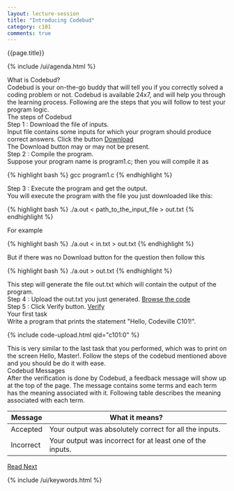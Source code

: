 ```yaml
---
layout: lecture-session
title: "Introducing Codebud"
category: c101
comments: true
---
```

<div class="lecture-title">
	{{page.title}}
</div>

{% include /ui/agenda.html %}

<section>
	<div id="what-is-codebud" class="section-title">
		What is Codebud?
	</div>
	<div class="para">
		<emphasis class="highlight">Codebud</emphasis> is your on-the-go buddy that will tell you if you correctly solved a coding problem or not. Codebud is available 24x7, and will help you through the learning process. Following are the steps that you will follow to test your program logic.
	</div>
</section>

<section>
	<div id="steps" class="section-title">The steps of Codebud</div>
	<div class="para">
		<emphasis class="bold">Step 1</emphasis> : Download the file of inputs.
	</div>
	<div class="para">
		Input file contains some inputs for which your program should produce correct answers. Click the button
		<a class="btn btn-default" href="" role="button">Download</a>
		<div class="note-box">
			The Download button may or may not be present.
		</div>
	</div>
	<div class="para">
		<emphasis class="bold">Step 2</emphasis> : Compile the program.
	</div>
	<div class="para">
		Suppose your program name is <emphasis class="code">program1.c</emphasis>; then you will compile it as
	</div>

{% highlight bash %}
	gcc program1.c
{% endhighlight %}

<div class="para">
	<emphasis class="bold">Step 3</emphasis> : Execute the program and get the output.
</div>
<div class="para">
	You will execute the program with the file you just downloaded like this:
</div>

{% highlight bash %}
	./a.out < path_to_the_input_file > out.txt
{% endhighlight %}

<div class="para">
	For example
</div>

{% highlight bash %}
	./a.out < in.txt > out.txt
{% endhighlight %}

<div class="para">
	But if there was no Download button for the question then follow this
</div>

{% highlight bash %}
	./a.out > out.txt
{% endhighlight %}
	
<div class="para">
	This step will generate the file <emphasis class="code">out.txt</emphasis> which will contain the output of the program.
</div>
	
<div class="para">
	<emphasis class="bold">Step 4</emphasis> : Upload the <emphasis class="code">out.txt</emphasis> you just generated.
	<a class="btn btn-default" href="" role="button">Browse the code</a>
</div>

<div class="para">
	<emphasis class="bold">Step 5</emphasis> : Click Verify button.
	<a class="btn btn-default" href="" role="button">Verify</a>
</div>
</section>

<section>
	<div id="first-task" class="section-title">
		Your first task
	</div>
	<div class="code-statement">
		<div class="code-question">
			Write a program that prints the statement "Hello, Codeville C101!".
		</div>

{% include code-upload.html qid="c101:0" %}
	
</div>

<div class="para">
	This is very similar to the last task that you performed, which was to print on the screen <emphasis class="code">Hello, Master!</emphasis>. Follow the steps of the codebud mentioned above and you should be do it with ease.
</div>
</section>

<section>
	<div id="codebud-messages" class="section-title">
		Codebud Messages
	</div>
	<div class="para">
		After the verification is done by Codebud, a feedback message will show up at the top of the page. The message contains some terms and each term has the meaning associated with it. Following table describes the meaning associated with each term.
	</div>
	<table class="table table-hover">
		<thead>
			<tr>
				<th>Message</th>
				<th>What it means?</th>
			</tr>
		</thead>
		<tbody>
			<tr>
				<td>Accepted</td>
				<td>Your output was absolutely correct for all the inputs.</td>
			</tr>
			<tr>
				<td>Incorrect</td>
				<td>Your output was incorrect for at least one of the inputs.</td>
			</tr>
		</tbody>
	</table>
</section>

<section>
	<a class="button" href="{% post_url /codelearn/courses/c101/2014-01-26-c101-datatypes-in-c %}">Read Next</a>
</section>

{% include /ui/keywords.html %}